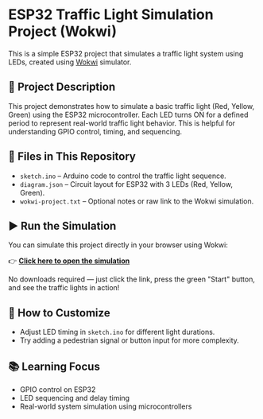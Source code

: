# ESP32 Traffic Light Simulation Project (Wokwi)

This is a simple ESP32 project that simulates a traffic light system using LEDs, created using [Wokwi](https://wokwi.com) simulator.

## 🚦 Project Description

This project demonstrates how to simulate a basic traffic light (Red, Yellow, Green) using the ESP32 microcontroller. Each LED turns ON for a defined period to represent real-world traffic light behavior. This is helpful for understanding GPIO control, timing, and sequencing.

## 📁 Files in This Repository

- `sketch.ino` – Arduino code to control the traffic light sequence.
- `diagram.json` – Circuit layout for ESP32 with 3 LEDs (Red, Yellow, Green).
- `wokwi-project.txt` – Optional notes or raw link to the Wokwi simulation.

## ▶️ Run the Simulation

You can simulate this project directly in your browser using Wokwi:

👉 **[Click here to open the simulation](https://wokwi.com/projects/431716452588841985)**

No downloads required — just click the link, press the green "Start" button, and see the traffic lights in action!

## 🔧 How to Customize

- Adjust LED timing in `sketch.ino` for different light durations.
- Try adding a pedestrian signal or button input for more complexity.

## 📚 Learning Focus

- GPIO control on ESP32
- LED sequencing and delay timing
- Real-world system simulation using microcontrollers


